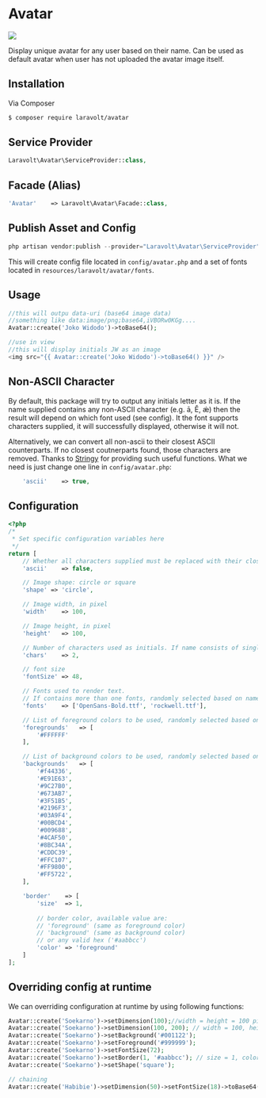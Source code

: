 # Avatar

![](https://dl.dropboxusercontent.com/u/21271348/laravolt/avatar/avatar-result.png)

Display unique avatar for any user based on their name. Can be used as default avatar when user has not uploaded the avatar image itself.

## Installation

Via Composer

``` bash
$ composer require laravolt/avatar
```
## Service Provider
``` php
Laravolt\Avatar\ServiceProvider::class,
```
## Facade (Alias)
``` php
'Avatar'    => Laravolt\Avatar\Facade::class,
```
## Publish Asset and Config
``` php
php artisan vendor:publish --provider="Laravolt\Avatar\ServiceProvider"
```
This will create config file located in `config/avatar.php` and a set of fonts located in `resources/laravolt/avatar/fonts`.

## Usage
```php
//this will outpu data-uri (base64 image data)
//something like data:image/png;base64,iVBORw0KGg....
Avatar::create('Joko Widodo')->toBase64();

//use in view
//this will display initials JW as an image
<img src="{{ Avatar::create('Joko Widodo')->toBase64() }}" />

```

## Non-ASCII Character
By default, this package will try to output any initials letter as it is. If the name supplied contains any non-ASCII character (e.g. ā, Ě, ǽ) then the result will depend on which font used (see config). It the font supports characters supplied, it will successfully displayed, otherwise it will not.

Alternatively, we can convert all non-ascii to their closest ASCII counterparts. If no closest coutnerparts found, those characters are removed. Thanks to [Stringy](https://github.com/danielstjules/Stringy) for providing such useful functions. What we need is just change one line in `config/avatar.php`:

``` php
    'ascii'    => true,
```

## Configuration
``` php
<?php
/*
 * Set specific configuration variables here
 */
return [
    // Whether all characters supplied must be replaced with their closest ASCII counterparts
    'ascii'    => false,

    // Image shape: circle or square
    'shape' => 'circle',

    // Image width, in pixel
    'width'    => 100,

    // Image height, in pixel
    'height'   => 100,

    // Number of characters used as initials. If name consists of single word, the first N character will be used
    'chars'    => 2,

    // font size
    'fontSize' => 48,

    // Fonts used to render text.
    // If contains more than one fonts, randomly selected based on name supplied
    'fonts'    => ['OpenSans-Bold.ttf', 'rockwell.ttf'],

    // List of foreground colors to be used, randomly selected based on name supplied
    'foregrounds'   => [
        '#FFFFFF'
    ],

    // List of background colors to be used, randomly selected based on name supplied
    'backgrounds'   => [
        '#f44336',
        '#E91E63',
        '#9C27B0',
        '#673AB7',
        '#3F51B5',
        '#2196F3',
        '#03A9F4',
        '#00BCD4',
        '#009688',
        '#4CAF50',
        '#8BC34A',
        '#CDDC39',
        '#FFC107',
        '#FF9800',
        '#FF5722',
    ],

    'border'    => [
        'size'  => 1,
        
        // border color, available value are:
        // 'foreground' (same as foreground color)
        // 'background' (same as background color)
        // or any valid hex ('#aabbcc')
        'color' => 'foreground'
    ]
];

```

## Overriding config at runtime
We can overriding configuration at runtime by using following functions:

``` php
Avatar::create('Soekarno')->setDimension(100);//width = height = 100 pixel
Avatar::create('Soekarno')->setDimension(100, 200); // width = 100, height = 200
Avatar::create('Soekarno')->setBackground('#001122');
Avatar::create('Soekarno')->setForeground('#999999');
Avatar::create('Soekarno')->setFontSize(72);
Avatar::create('Soekarno')->setBorder(1, '#aabbcc'); // size = 1, color = #aabbcc
Avatar::create('Soekarno')->setShape('square');

// chaining
Avatar::create('Habibie')->setDimension(50)->setFontSize(18)->toBase64();

``` 